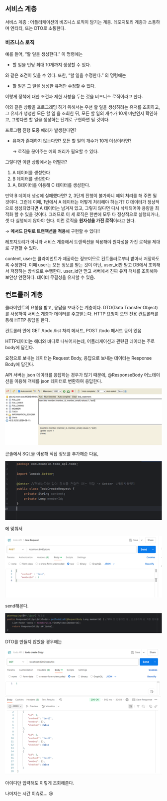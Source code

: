 ## 서비스 계층

서비스 계층 : 어플리케이션의 비즈니스 로직이 담기는 계층. 레포지토리 계층과 소통하며 엔티티, 또는 DTO로 소통한다.

### 비즈니스 로직

예를 들어, “할 일을 생성한다.” 이 명령에는

- 할 일을 인당 최대 10개까지 생성할 수 있다.

와 같은 조건이 있을 수 있다. 또한, “할 일을 수정한다.” 의 명령에는

- 할 일은 그 일을 생성한 유저만 수정할 수 있다.

이렇게 정책에 대한 조건과 제한 사항을 두는 것을 비즈니스 로직이라고 한다.

이와 같은 상황을 프로그래밍 하기 위해서는 우선 할 일을 생성하려는 유저를 조회하고, 그 유저가 생성한 모든 할 일 을 조회한 뒤, 모든 할 일의 개수가 10개 미만인지 확인하고, 그렇다면 할 일을 생성하는 단계로 구현하면 될 것이다. 

프로그램 진행 도중 에러가 발생한다면?

- 유저가 존재하지 않는다면? 모든 할 일의 개수가 10개 이상이라면?
    
    → 로직을 끊어주는 예외 처리가 필요할 수 있다.
    

그렇다면 이런 상황에서는 어떨까?

1. A 데이터를 생성한다
2. B 데이터를 생성한다
3. A, B데이터를 이용해 C 데이터를 생성한다.

만약 B 데이터 생성에 실패했다면? 2, 3단계 진행이 불가하니 예외 처리를 해 주면 될 것이다. 그런데 이때, 1번에서 A 데이터는 어떻게 처리해야 하는가? C 데이터가 정상적으로 생성되었다면 A 데이터는 남겨져 있고, 그렇지 않다면 다시 삭제되어야 용량을 최적화 할 수 있을 것이다. 그러므로 이 세 로직은 한번에 모두 다 정상적으로 실행되거나, 셋 다 실행되지 않아야 한다. 이런 로직을 **원자성을 가진 로직**이라고 한다.

→ **메서드 단위로 트랜잭션을 적용**해 구현할 수 있다!!

레포지토리가 아니라 서비스 계층에서 트랜잭션을 적용해야 원자성을 가진 로직을 제대로 구현할 수 있다.

content, user는 클라이언트가 제공하는 정보이므로 컨트롤러로부터 받아서 저장하도록 수정한다. 이때 user는 모든 정보를 받는 것이 아닌, user_id만 받고 DB에서 조회해서 저장하는 방식으로 수행한다. user_id만 맏고 서버에서 진짜 유저 객체를 조회해야 보안상 안전하다. 데이터 무결성을 유지할 수 있음.

## 컨트롤러 계층

클라이언트의 요청을 받고, 응답을 보내주는 계층이다. DTO(Data Transfer Object)를 사용하여 서비스 계층과 데이터를 주고받는다. HTTP 요청이 오면 전용 컨트롤러를 통해 HTTP 응답을 한다.

컨트롤러 안에 GET /todo /list 처리 메서드, POST /todo 메서드 등이 있음

HTTP데이터는 헤더와 바디로 나뉘어지는데, 어플리케이션과 관련된 데이터는 주로 body에 담긴다.

요청으로 보내는 데이터는 Request Body, 응답으로 보내는 데이터는 Response Body에 담긴다.

API 서버는 json 데이터를 응답하는 경우가 많기 때문에, @ResponseBody 어노테이션을 이용해 객체를 json 데이터로 변환하여 응답한다.

![console.png](console.png)

콘솔에서 SQL을 이용해 직접 정보를 추가해준 다음,

![java.png](java.png)

에 맞춰서

![send.png](send.png)

send해본다.

![notDTO.png](notDTO.png)

DTO를 만들지 않았을 경우에는

![id.png](id.png)

아이디만 입력해도 이렇게 조회해준다.

나머지는 시간 이슈로… 😢
